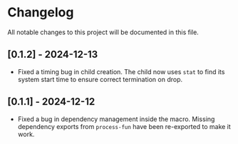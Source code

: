 # Changelog

All notable changes to this project will be documented in this file.

## [0.1.2] - 2024-12-13

- Fixed a timing bug in child creation. The child now uses `stat` to find its system start time to ensure correct termination on drop.

## [0.1.1] - 2024-12-12

- Fixed a bug in dependency management inside the macro. Missing dependency exports from `process-fun` have been re-exported to make it work.